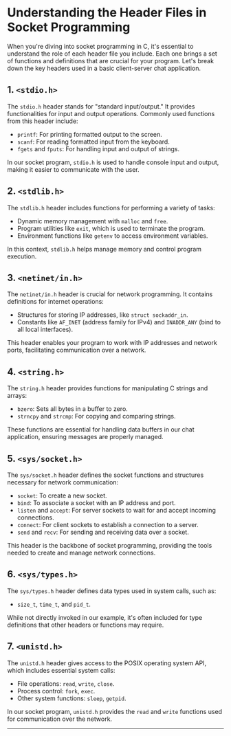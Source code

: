 
# Understanding the Header Files in Socket Programming

When you're diving into socket programming in C, it's essential to understand the role of each header file you include. Each one brings a set of functions and definitions that are crucial for your program. Let's break down the key headers used in a basic client-server chat application.

## 1. `<stdio.h>`

The `stdio.h` header stands for "standard input/output." It provides functionalities for input and output operations. Commonly used functions from this header include:

- `printf`: For printing formatted output to the screen.
- `scanf`: For reading formatted input from the keyboard.
- `fgets` and `fputs`: For handling input and output of strings.

In our socket program, `stdio.h` is used to handle console input and output, making it easier to communicate with the user.

## 2. `<stdlib.h>`

The `stdlib.h` header includes functions for performing a variety of tasks:

- Dynamic memory management with `malloc` and `free`.
- Program utilities like `exit`, which is used to terminate the program.
- Environment functions like `getenv` to access environment variables.

In this context, `stdlib.h` helps manage memory and control program execution.

## 3. `<netinet/in.h>`

The `netinet/in.h` header is crucial for network programming. It contains definitions for internet operations:

- Structures for storing IP addresses, like `struct sockaddr_in`.
- Constants like `AF_INET` (address family for IPv4) and `INADDR_ANY` (bind to all local interfaces).

This header enables your program to work with IP addresses and network ports, facilitating communication over a network.

## 4. `<string.h>`

The `string.h` header provides functions for manipulating C strings and arrays:

- `bzero`: Sets all bytes in a buffer to zero.
- `strncpy` and `strcmp`: For copying and comparing strings.

These functions are essential for handling data buffers in our chat application, ensuring messages are properly managed.

## 5. `<sys/socket.h>`

The `sys/socket.h` header defines the socket functions and structures necessary for network communication:

- `socket`: To create a new socket.
- `bind`: To associate a socket with an IP address and port.
- `listen` and `accept`: For server sockets to wait for and accept incoming connections.
- `connect`: For client sockets to establish a connection to a server.
- `send` and `recv`: For sending and receiving data over a socket.

This header is the backbone of socket programming, providing the tools needed to create and manage network connections.

## 6. `<sys/types.h>`

The `sys/types.h` header defines data types used in system calls, such as:

- `size_t`, `time_t`, and `pid_t`.

While not directly invoked in our example, it's often included for type definitions that other headers or functions may require.

## 7. `<unistd.h>`

The `unistd.h` header gives access to the POSIX operating system API, which includes essential system calls:

- File operations: `read`, `write`, `close`.
- Process control: `fork`, `exec`.
- Other system functions: `sleep`, `getpid`.

In our socket program, `unistd.h` provides the `read` and `write` functions used for communication over the network.

---
